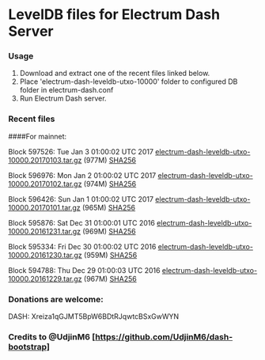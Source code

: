 # LevelDB files for Electrum Dash Server

### Usage

1. Download and extract one of the recent files linked below.
2. Place 'electrum-dash-leveldb-utxo-10000' folder to configured DB folder in electrum-dash.conf
3. Run Electrum Dash server.

### Recent files

####For mainnet:

Block 597526: Tue Jan  3 01:00:02 UTC 2017 [electrum-dash-leveldb-utxo-10000.20170103.tar.gz](https://transfer.sh/tJErP/electrum-dash-leveldb-utxo-10000.20170103.tar.gz) (977M) [SHA256](https://transfer.sh/R1own/electrum-dash-leveldb-utxo-10000.20170103.tar.gz.sha256)

Block 596976: Mon Jan  2 01:00:02 UTC 2017 [electrum-dash-leveldb-utxo-10000.20170102.tar.gz](https://transfer.sh/M3un6/electrum-dash-leveldb-utxo-10000.20170102.tar.gz) (974M) [SHA256](https://transfer.sh/GQdhg/electrum-dash-leveldb-utxo-10000.20170102.tar.gz.sha256)

Block 596426: Sun Jan  1 01:00:02 UTC 2017 [electrum-dash-leveldb-utxo-10000.20170101.tar.gz](https://transfer.sh/NhPGw/electrum-dash-leveldb-utxo-10000.20170101.tar.gz) (965M) [SHA256](https://transfer.sh/1F5M4/electrum-dash-leveldb-utxo-10000.20170101.tar.gz.sha256)

Block 595876: Sat Dec 31 01:00:01 UTC 2016 [electrum-dash-leveldb-utxo-10000.20161231.tar.gz](https://transfer.sh/pBEse/electrum-dash-leveldb-utxo-10000.20161231.tar.gz) (969M) [SHA256](https://transfer.sh/eonlY/electrum-dash-leveldb-utxo-10000.20161231.tar.gz.sha256)

Block 595334: Fri Dec 30 01:00:02 UTC 2016 [electrum-dash-leveldb-utxo-10000.20161230.tar.gz](https://transfer.sh/eUsQW/electrum-dash-leveldb-utxo-10000.20161230.tar.gz) (959M) [SHA256](https://transfer.sh/FQyyA/electrum-dash-leveldb-utxo-10000.20161230.tar.gz.sha256)

Block 594788: Thu Dec 29 01:00:03 UTC 2016 [electrum-dash-leveldb-utxo-10000.20161229.tar.gz](https://transfer.sh/11oUis/electrum-dash-leveldb-utxo-10000.20161229.tar.gz) (967M) [SHA256](https://transfer.sh/zn4lN/electrum-dash-leveldb-utxo-10000.20161229.tar.gz.sha256)

### Donations are welcome:

DASH: Xreiza1qGJMT5BpW6BDtRJqwtcBSxGwWYN

### Credits to @UdjinM6 [https://github.com/UdjinM6/dash-bootstrap]
